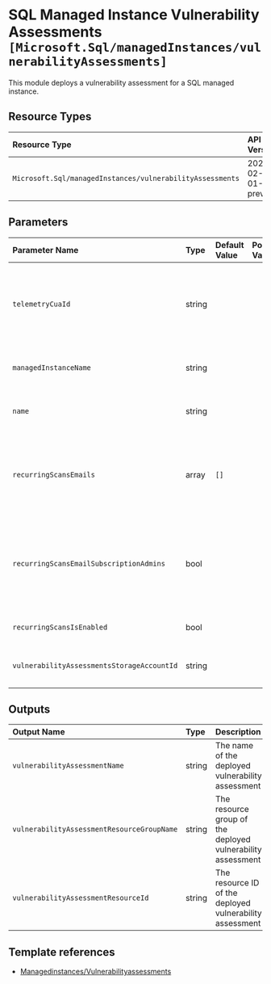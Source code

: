 # SQL Managed Instance Vulnerability Assessments `[Microsoft.Sql/managedInstances/vulnerabilityAssessments]`

This module deploys a vulnerability assessment for a SQL managed instance.

## Resource Types

| Resource Type | API Version |
| :-- | :-- |
| `Microsoft.Sql/managedInstances/vulnerabilityAssessments` | 2021-02-01-preview |

## Parameters

| Parameter Name | Type | Default Value | Possible Values | Description |
| :-- | :-- | :-- | :-- | :-- |
| `telemetryCuaId` | string |  |  | Optional. Customer Usage Attribution ID (GUID). This GUID must be previously registered |
| `managedInstanceName` | string |  |  | Required. Name of the SQL managed instance. |
| `name` | string |  |  | Required. The name of the vulnerability assessment |
| `recurringScansEmails` | array | `[]` |  | Optional. Specifies an array of email addresses to which the scan notification is sent. |
| `recurringScansEmailSubscriptionAdmins` | bool |  |  | Optional. Specifies that the schedule scan notification will be is sent to the subscription administrators. |
| `recurringScansIsEnabled` | bool |  |  | Optional. Recurring scans state. |
| `vulnerabilityAssessmentsStorageAccountId` | string |  |  | Optional. A blob storage to hold the scan results. |

## Outputs

| Output Name | Type | Description |
| :-- | :-- | :-- |
| `vulnerabilityAssessmentName` | string | The name of the deployed vulnerability assessment |
| `vulnerabilityAssessmentResourceGroupName` | string | The resource group of the deployed vulnerability assessment |
| `vulnerabilityAssessmentResourceId` | string | The resource ID of the deployed vulnerability assessment |

## Template references

- [Managedinstances/Vulnerabilityassessments](https://docs.microsoft.com/en-us/azure/templates/Microsoft.Sql/2021-02-01-preview/managedInstances/vulnerabilityAssessments)
